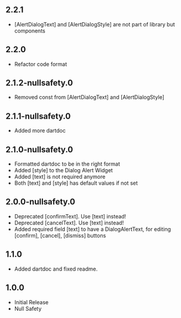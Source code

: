 ## 2.2.1
* [AlertDialogText] and [AlertDialogStyle] are not part of library but components

## 2.2.0
* Refactor code format

## 2.1.2-nullsafety.0
* Removed const from [AlertDialogText] and [AlertDialogStyle]

## 2.1.1-nullsafety.0
* Added more dartdoc

## 2.1.0-nullsafety.0
* Formatted dartdoc to be in the right format
* Added [style] to the Dialog Alert Widget
* Added [text] is not required anymore
* Both [text] and [style] has default values if not set

## 2.0.0-nullsafety.0
* Deprecated [confirmText]. Use [text] instead!
* Deprecated [cancelText]. Use [text] instead!
* Added required field [text] to have a DialogAlertText, for editing [confirm], [cancel], [dismiss] buttons

## 1.1.0
* Added dartdoc and fixed readme.

## 1.0.0
* Initial Release
* Null Safety